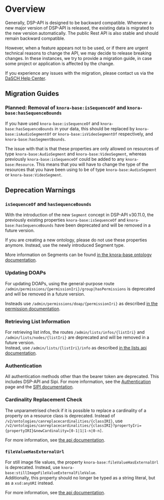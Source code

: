 # Overview

Generally, DSP-API is designed to be backward compatible.
Whenever a new major version of DSP-API is released,
the existing data is migrated to the new version automatically.
The public Rest API is also stable and should remain backward compatible.

However, when a feature appears not to be used,
or if there are urgent technical reasons to change the API,
we may decide to release breaking changes.
In these instances, we try to provide a migration guide,
in case some project or application is affected by the change.

If you experience any issues with the migration,
please contact us via the [DaSCH Help Center](https://www.dasch.swiss/help-center).

## Migration Guides

<!--- 
For the following list, I propose the structure `vXX to vYY: Title` 
or if the version is not yet known: `Planned: Title`
--->

### Planned: Removal of `knora-base:isSequenceOf` and `knora-base:hasSequenceBounds`

If you have used `knora-base:isSequenceOf` and `knora-base:hasSequenceBounds` in your data,
this should be replaced by `knora-base:isAudioSegmentOf` or `knora-base:isVideoSegmentOf` respectively,
and `knora-base:hasSegmentBounds`.

The issue with that is that these properties are only allowed
on resources of type `knora-base:AudioSegment` and `knora-base:VideoSegment`,
whereas previously `knora-base:isSequenceOf` could be added to any `knora-base:Resource`.
This means that you will have to change the type of the resources that you have been using
to be of type `knora-base:AudioSegment` or `knora-base:VideoSegment`.

## Deprecation Warnings

<!---
These items should be removed, once the feature has been removed from the codebase.
Then, only the migration guides should be kept.
--->

### `isSequenceOf` and `hasSequenceBounds`

With the introduction of the new `Segment` concept in DSP-API v30.11.0,
the previously existing properties `knora-base:isSequenceOf` and `knora-base:hasSequenceBounds`
have been deprecated and will be removed in a future version.

If you are creating a new ontology,
please do not use these properties anymore.
Instead, use the newly introduced Segment type.

More information on Segments can be found [in the knora-base ontology documentation](../02-dsp-ontologies/knora-base.md#segment).

### Updating DOAPs

For updating DOAPs, using the general-purpose route `/admin/permissions/{permissionIri}/group|hasPermissions`
is deprecated and will be removed in a future version.

Insteads use `/admin/permissions/doap/{permissionIri}`
as described [in the permission documentation](../03-endpoints/api-admin/permissions.md#updating-an-existing-default-object-access-permission).

### Retrieving List Information

For retrieving list infos, the routes `/admin/lists/infos/{listIri}` and `/admin/lists/nodes/{listIri}`
are deprecated and will be removed in a future version.  
Instead, use `/admin/lists/{listIri}/info` 
as described [in the lists api documentation](../03-endpoints/api-admin/lists.md#get-list-info). 

### Authentication

All authentication methods other than the bearer token are deprecated.
This includes DSP-API and Sipi.
For more information, see the [Authentication](../03-endpoints/api-v2/authentication.md) page
and the [SIPI documentation](../06-sipi/sipi-and-dsp-api.md#authentication-of-users-with-sipi).

### Cardinality Replacement Check

The unparametrised check if it is possible to replace a cardinality of a property on a resource class is deprecated.
Instead of `/v2/ontologies/canreplacecardinalities/{classIRI}`,
use `/v2/ontologies/canreplacecardinalities/{classIRI}?propertyIri={propertyIRI}&newCardinality=[0-1|1|1-n|0-n]`.

For more information, see [the api documentation](../03-endpoints/api-v2/ontology-information.md#pre-update-checks).

### `fileValueHasExternalUrl`

For still image file values, the property `knora-base:fileValueHasExternalUrl` is deprecated.
Instead, use `knora-base:stillImageFileValueExternalFileValue`.  
Additionally, this property should no longer be typed as a string literal,
but as a `xsd:anyURI` instead.

For more information, see [the api documentation](../03-endpoints/api-v2/editing-values.md#images-stored-in-an-external-iiif-server).

